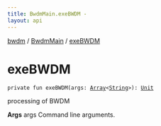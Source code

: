 ```yaml
---
title: BwdmMain.exeBWDM - 
layout: api
---
```


<div class='api-docs-breadcrumbs'><a href="../index.html">bwdm</a> / <a href="index.html">BwdmMain</a> / <a href="./exe-b-w-d-m.html">exeBWDM</a></div>

# exeBWDM

<div class="signature"><code><span class="keyword">private</span> <span class="keyword">fun </span><span class="identifier">exeBWDM</span><span class="symbol">(</span><span class="parameterName" id="bwdm.BwdmMain$exeBWDM(kotlin.Array((kotlin.String)))/args">args</span><span class="symbol">:</span>&nbsp;<a href="https://kotlinlang.org/api/latest/jvm/stdlib/kotlin/-array/index.html"><span class="identifier">Array</span></a><span class="symbol">&lt;</span><a href="https://kotlinlang.org/api/latest/jvm/stdlib/kotlin/-string/index.html"><span class="identifier">String</span></a><span class="symbol">&gt;</span><span class="symbol">)</span><span class="symbol">: </span><a href="https://kotlinlang.org/api/latest/jvm/stdlib/kotlin/-unit/index.html"><span class="identifier">Unit</span></a></code></div>

processing of BWDM

**Args**
args Command line arguments.

